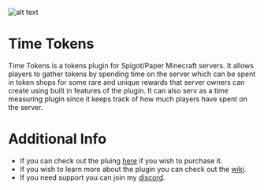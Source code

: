 ![alt text](https://i.gyazo.com/652ae1eb717893f61c2dfbf87f277b13.png "Banner")

# Time Tokens

Time Tokens is a tokens plugin for Spigot/Paper Minecraft servers. It allows players to gather tokens by spending time on the server which can be spent in token shops for some rare and unique rewards that server owners can create using built in features of the plugin. It can also serv as a time measuring plugin since it keeps track of how much players have spent on the server.

# Additional Info

* If you can check out the pluing [here](https://www.spigotmc.org/resources/75441/) if you wish to purchase it.
* If you wish to learn more about the plugin you can check out the [wiki](https://github.com/Liinx/TimeTokens/wiki).
* If you need support you can join my [discord](https://discord.gg/dmhJsrJ).
